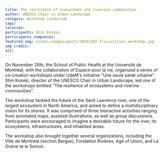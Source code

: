 ```yaml
---
title: The resilience of ecosystems and riverine communities
author: UNESCO Chair in Urban Landscape
category: Workshop conducted
tags:
location: 
participants: Shin Koseki
participants_companies: 
featured_img: assets/images/posts/20241202-fluvialities_workshop.jpg
img_credit: 
alt:
---
```

On November 26th, the School of Public Health at the Université de Montréal, with the collaboration of Espace pour la vie, organized a series of co-creation workshops under UdeM's initiative "Une seule santé urbaine". Shin Koseki, director of the UNESCO Chair in Urban Landscape, led one of the workshops entitled "The resilience of ecosystems and riverine communities".

The workshop tackled the future of the Saint Lawrence river, one of the largest ecosystem in North America, and aimed to define a multidisciplinary vision for its shores. It was comprised of three interactive activities ranging from annotated maps, assisted illustrations, as well as group discussions. Participants were encouraged to imagine a desirable future for the river, its ecosystems, infrastructures, and inhabited areas.

The workshop also brought together several organizations, including the Ville de Montréal (section Berges), Fondation Rivières, Age of Union, and La Graine te le Semoir.
